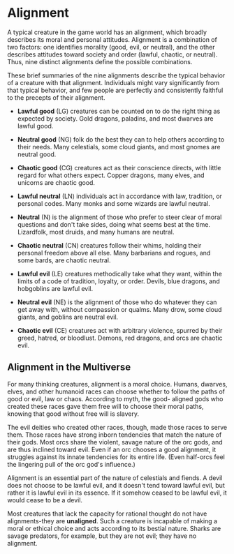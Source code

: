 # Alignment

A typical creature in the game world has an alignment, which broadly describes its moral and personal attitudes. Alignment is a combination of two factors: one identifies morality (good, evil, or neutral), and the other describes attitudes toward society and order (lawful, chaotic, or neutral). Thus, nine distinct alignments define the possible combinations.

These brief summaries of the nine alignments describe the typical behavior of a creature with that alignment. Individuals might vary significantly from that typical behavior, and few people are perfectly and consistently faithful to the precepts of their alignment.

- **Lawful good** (LG) creatures can be counted on to do the right thing as expected by society. Gold dragons, paladins, and most dwarves are lawful good.

- **Neutral good** (NG) folk do the best they can to help others according to their needs. Many celestials, some cloud giants, and most gnomes are neutral good.

- **Chaotic good** (CG) creatures act as their conscience directs, with little regard for what others expect. Copper dragons, many elves, and unicorns are chaotic good.

- **Lawful neutral** (LN) individuals act in accordance with law, tradition, or personal codes. Many monks and some wizards are lawful neutral.

- **Neutral** (N) is the alignment of those who prefer to steer clear of moral questions and don't take sides, doing what seems best at the time. Lizardfolk, most druids, and many humans are neutral.

- **Chaotic neutral** (CN) creatures follow their whims, holding their personal freedom above all else. Many barbarians and rogues, and some bards, are chaotic neutral.

- **Lawful evil** (LE) creatures methodically take what they want, within the limits of a code of tradition, loyalty, or order. Devils, blue dragons, and hobgoblins are lawful evil.

- **Neutral evil** (NE) is the alignment of those who do whatever they can get away with, without compassion or qualms. Many drow, some cloud giants, and goblins are neutral evil.

- **Chaotic evil** (CE) creatures act with arbitrary violence, spurred by their greed, hatred, or bloodlust. Demons, red dragons, and orcs are chaotic evil.

## Alignment in the Multiverse

For many thinking creatures, alignment is a moral choice. Humans, dwarves, elves, and other humanoid races can choose whether to follow the paths of good or evil, law or chaos. According to myth, the good- aligned gods who created these races gave them free will to choose their moral paths, knowing that good without free will is slavery.

The evil deities who created other races, though, made those races to serve them. Those races have strong inborn tendencies that match the nature of their gods. Most orcs share the violent, savage nature of the orc gods, and are thus inclined toward evil. Even if an orc chooses a good alignment, it struggles against its innate tendencies for its entire life. (Even half-orcs feel the lingering pull of the orc god's influence.)

Alignment is an essential part of the nature of celestials and fiends. A devil does not choose to be lawful evil, and it doesn't tend toward lawful evil, but rather it is lawful evil in its essence. If it somehow ceased to be lawful evil, it would cease to be a devil.

Most creatures that lack the capacity for rational thought do not have alignments-they are **unaligned**. Such a creature is incapable of making a moral or ethical choice and acts according to its bestial nature. Sharks are savage predators, for example, but they are not evil; they have no alignment.